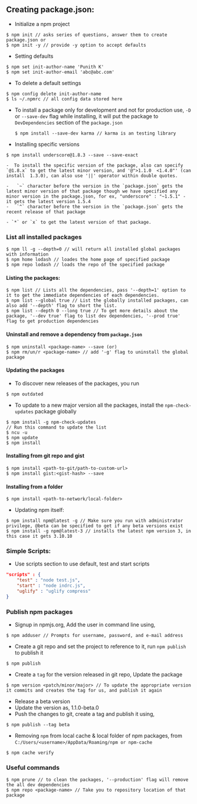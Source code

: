 ## Creating package.json:

- Initialize a npm project
```
$ npm init // asks series of questions, answer them to create package.json or
$ npm init -y // provide -y option to accept defaults
```

- Setting defaults
```
$ npm set init-author-name 'Punith K'
$ npm set init-author-email 'abc@abc.com'
```

- To delete a default settings
```
$ npm config delete init-author-name
$ ls ~/.npmrc // all config data stored here
```

- To install a package only for development and not for production use, `-D` or `--save-dev`
	flag while installing, it will put the package to `DevDependencies` section of the `package.json`
	```
	$ npm install --save-dev karma // karma is an testing library
	```

- Installing specific versions
```
$ npm install underscore@1.8.3 --save --save-exact
```
	-  To install the specific version of the package, also can specify `@1.8.x` to get the latest minor version, and '@">1.1.0  <1.4.0"' (can install 	1.3.0), can also use '||' operator within double quotes.

	-	`~` character before the version in the `package.json` gets the latest minor version of that package though we have specified any minor version in the package.json, for ex, "underscore" : "~1.5.1" - it gets the latest version 1.5.4
	-	`^` character before the version in the `package.json` gets the recent release of that package

	- `*` or `x` to get the latest version of that package.

### List all installed packages
```
$ npm ll -g --depth=0 // will return all installed global packages with information
$ npm home lodash // loades the home page of specified package
$ npm repo lodash // loads the repo of the specified package
```

#### Listing the packages:
```
$ npm list // Lists all the dependencies, pass '--depth=1' option to it to get the immediate dependencies of each dependencies.
$ npm list --global true // List the globally installed packages, can also add '--depth' flag to short the list.
$ npm list --depth 0 --long true // To get more details about the package, '--dev true' flag to list dev dependencies, '--prod true' flag to get production dependencies
```

#### Uninstall and remove a dependency from `package.json`
```
$ npm uninstall <package-name> --save (or)
$ npm rm/un/r <package-name> // add '-g' flag to uninstall the global package
```

#### Updating the packages

- To discover new releases of the packages, you run
```
$ npm outdated
```

- To update to a new major version all the packages, install the `npm-check-updates` package globally
```
$ npm install -g npm-check-updates
// Run this command to update the list
$ ncu -u
$ npm update
$ npm install
```

#### Installing from git repo and gist
```
$ npm install <path-to-git/path-to-custom-url>
$ npm install gist:<gist-hash> --save
```

#### Installing from a folder
```
$ npm install <path-to-network/local-folder>
```

- Updating npm itself:
```
$ npm install npm@latest -g // Make sure you run with administrator privilege, @beta can be specified to get if any beta versions exist
$ npm install -g npm@latest-3 // installs the latest npm version 3, in this case it gets 3.10.10
```

### Simple Scripts:
- Use scripts section to use default, test and start scripts
```json
"scripts" : {
	"test" : "node test.js",
	"start" : "node indrc.js",
	"uglify" : "uglify compress"
}
```

### Publish npm packages
- Signup in npmjs.org, Add the user in command line using,
```
$ npm adduser // Prompts for username, password, and e-mail address
```

- Create a git repo and set the project to reference to it, run `npm publish` to publish it
```
$ npm publish
```

- Create a `tag` for the version released in git repo, Update the package
```
$ npm version <patch/minor/major> // To update the appropriate version it commits and creates the tag for us, and publish it again
```

- Release a beta version
- Update the version as, 1.1.0-beta.0
- Push the changes to git, create a tag and publish it using,
```
$ npm publish --tag beta
```

- Removing `npm` from local cache & local folder of npm packages, from `C:/Users/<username>/AppData/Roaming/npm or npm-cache`
```
$ npm cache verify
```

### Useful commands
```
$ npm prune // to clean the packages, '--production' flag will remove the all dev dependencies
$ npm repo <package-name> // Take you to repository location of that package
```
